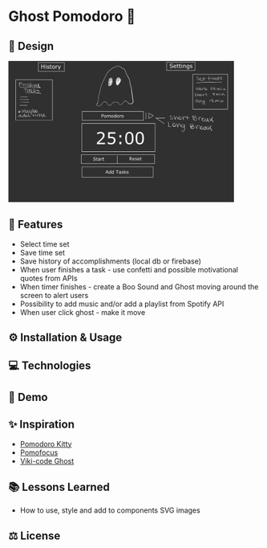 # Ghost Pomodoro 👻

## 🎨 Design

<img src="./public/design.jpg" alt="sketch of the app" width="450px">

## 🎯 Features

- Select time set
- Save time set
- Save history of accomplishments (local db or firebase)
- When user finishes a task - use confetti and possible motivational quotes from APIs
- When timer finishes - create a Boo Sound and Ghost moving around the screen to alert users
- Possibility to add music and/or add a playlist from Spotify API
- When user click ghost - make it move

## ⚙️ Installation & Usage

## 💻 Technologies

## 👀 Demo

## ✨ Inspiration

- [Pomodoro Kitty](https://pomodorokitty.com/)
- [Pomofocus](https://pomofocus.io/)
- [Viki-code Ghost](https://codepen.io/viki-code/pen/gOqbjLN)

## 📚 Lessons Learned

- How to use, style and add to components SVG images

## ⚖️ License
